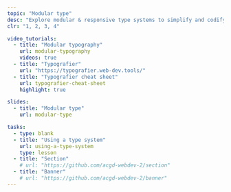 ```yaml
---
topic: "Modular type"
desc: "Explore modular & responsive type systems to simplify and codify typesetting on the web."
clr: "1, 2, 3, 4"

video_tutorials:
  - title: "Modular typography"
    url: modular-typography
    videos: true
  - title: "Typografier"
    url: "https://typografier.web-dev.tools/"
  - title: "Typografier cheat sheet"
    url: typografier-cheat-sheet
    highlight: true

slides:
  - title: "Modular type"
    url: modular-type

tasks:
  - type: blank
  - title: "Using a type system"
    url: using-a-type-system
    type: lesson
  - title: "Section"
    # url: "https://github.com/acgd-webdev-2/section"
  - title: "Banner"
    # url: "https://github.com/acgd-webdev-2/banner"
---
```

